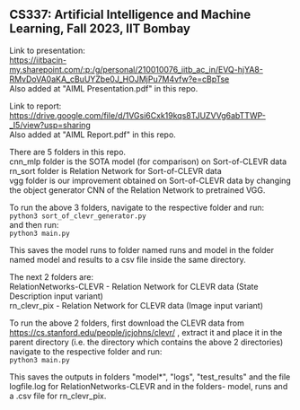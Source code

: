 ## CS337: Artificial Intelligence and Machine Learning, Fall 2023, IIT Bombay

Link to presentation: <br/>
https://iitbacin-my.sharepoint.com/:p:/g/personal/210010076_iitb_ac_in/EVQ-hjYA8-RMvDoVA0aKA_cBuUYZbe0J_HOJMjPu7M4vfw?e=cBpTse <br/>
Also added at "AIML Presentation.pdf" in this repo.

Link to report: <br/>
https://drive.google.com/file/d/1VGsi6Cxk19kqs8TJUZVVg6abTTWP-_I5/view?usp=sharing <br/>
Also added at "AIML Report.pdf" in this repo.

There are 5 folders in this repo. <br/>
cnn_mlp folder is the SOTA model (for comparison) on Sort-of-CLEVR data <br/>
rn_sort folder is Relation Network for Sort-of-CLEVR data <br/>
vgg folder is our improvement obtained on Sort-of-CLEVR data by changing the object generator CNN of the Relation Network to pretrained VGG. <br/>

To run the above 3 folders, navigate to the respective folder and run: <br/>
```python3 sort_of_clevr_generator.py``` <br/> 
and then run: <br/>
```python3 main.py```

This saves the model runs to folder named runs and model in the folder named model and results to a csv file inside the same directory. <br/>

The next 2 folders are: <br/>
RelationNetworks-CLEVR - Relation Network for CLEVR data (State Description input variant) <br/>
rn_clevr_pix - Relation Network for CLEVR data (Image input variant) <br/>

To run the above 2 folders, first download the CLEVR data from https://cs.stanford.edu/people/jcjohns/clevr/ , extract it and place it in the parent directory (i.e. the directory which contains the above 2 directories) <br/>
navigate to the respective folder and run: <br/>
```python3 main.py``` <br/>

This saves the outputs in folders "model*", "logs", "test_results" and the file logfile.log for RelationNetworks-CLEVR and in the folders- model, runs and a .csv file for rn_clevr_pix. 
